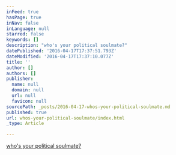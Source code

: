 ```yaml
---
inFeed: true
hasPage: true
inNav: false
inLanguage: null
starred: false
keywords: []
description: "who's your political soulmate?"
datePublished: '2016-04-17T17:37:51.793Z'
dateModified: '2016-04-17T17:37:10.077Z'
title: ''
author: []
authors: []
publisher:
  name: null
  domain: null
  url: null
  favicon: null
sourcePath: _posts/2016-04-17-whos-your-political-soulmate.md
published: true
url: whos-your-political-soulmate/index.html
_type: Article

---
```

[who's your political soulmate?][0]

[0]: http://www.rockthevote.com/get-informed/elections/state/texas.html